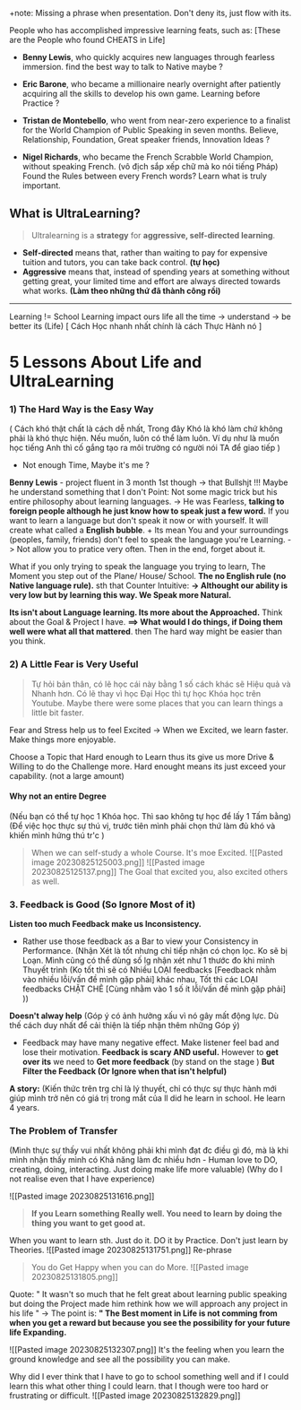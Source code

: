 +note: Missing a phrase when presentation. Don't deny its, just flow with its.

People who has accomplished impressive learning feats, such as:
[These are the People who found CHEATS in Life]
+ **Benny Lewis**, who quickly acquires new languages through fearless immersion. 
	find the best way to talk to Native maybe ?

+ **Eric Barone**, who became a millionaire nearly overnight after patiently acquiring all the skills to develop his own game.
	Learning before Practice ?

+ **Tristan de Montebello**, who went from near-zero experience to a finalist for the World Champion of Public Speaking in seven months.
	Believe, Relationship, Foundation, Great speaker friends, Innovation Ideas ?

+ **Nigel Richards**, who became the French Scrabble World Champion, without speaking French. (vô địch sắp xếp chữ mà ko nói tiếng Pháp)
	Found the Rules between every French words? Learn what is truly important.
## What is UltraLearning?
>Ultralearning is a **strategy** for **aggressive, self-directed learning**.

+ **Self-directed** means that, rather than waiting to pay for expensive tuition and tutors, you can take back control. **(tự học)**
+ **Aggressive** means that, instead of spending years at something without getting great, your limited time and effort are always directed towards what works.  **(Làm theo những thứ đã thành công rồi)**

---

Learning != School
Learning impact ours life all the time -> understand -> be better its (Life) 
[ Cách Học nhanh nhất chính là cách Thực Hành nó ] 
# 5 Lessons About Life and UltraLearning

### 1) The Hard Way is the Easy Way
(  Cách khó thật chất là cách dễ nhất, Trong đây Khó là khó làm chứ không phải là khó thực hiện. Nếu muốn, luôn có thể làm luôn. Ví dụ như là muốn học tiếng Anh thì cố gắng tạo ra môi trường có người nói TA để giao tiếp )


- Not enough Time, Maybe it's me ?

**Benny Lewis** - project fluent in 3 month 
	1st though -> that Bullshjt !!!
	Maybe he understand something that I don't 
Point: Not some magic trick but his entire philosophy about learning languages.
-> He was Fearless, **talking to foreign people although he just know how to speak just a few word.**
If you want to learn a language but don't speak it now or with yourself. It will create what called a **English bubble**.
	+ Its mean You and your surroundings (peoples, family, friends) don't feel to speak the language you're Learning. 
	-> Not allow you to pratice very often. Then in the end, forget about it.

What if you only trying to speak the language you trying to learn, The Moment you step out of the Plane/ House/ School.
	**The no English rule (no Native language rule).**
	sth that Counter Intuitive:
	**-> Althought our ability is very low but by learning this way. We Speak more Natural.** 

**Its isn't about Language learning. Its more about the Approached.** 
Think about the Goal & Project I have.
	**==> What would I do things, if Doing them well were what all that mattered**. 
	then The hard way might be easier than you think.



### 2) A Little Fear is Very Useful 
> Tự hỏi bản thân, có lẽ học cái này bằng 1 số cách khác sẽ Hiệu quả và Nhanh hơn. 
> 	Có lẽ thay vì học Đại Học thì tự học Khóa học trên Youtube.
 Maybe there were some places that you can learn things a little bit faster.

Fear and Stress help us to feel Excited -> When we Excited, we learn faster. Make things more enjoyable.

Choose a Topic that Hard enough to Learn thus its give us more Drive & Willing to do the Challenge more. 
	Hard enought means its just exceed your capability. (not a large amount) 

#### Why not an entire Degree
(Nếu bạn có thể tự học 1 Khóa học. Thì sao không tự học để lấy 1 Tấm bằng)
(Để việc học thực sự thú vị, trước tiên mình phải chọn thứ làm đủ khó và khiến mình hứng thú tr'c )

> When we can self-study a whole Course. It's moe Excited.
![[Pasted image 20230825125003.png]]
![[Pasted image 20230825125137.png]]
> The Goal that excited you, also excited others as well.

### 3. Feedback is Good (So Ignore Most of it)
**Listen too much Feedback make us Inconsistency.**
+ Rather use those feedback as a Bar to view your Consistency in Performance. 
	(Nhận Xét là tốt nhưng chỉ tiếp nhận có chọn lọc. Ko sẽ bị Loạn. Mình cũng có thể dùng số lg nhận xét như 1 thước đo khi mình Thuyết trình 
		(Ko tốt thì sẽ có Nhiều LOẠI feedbacks [Feedback nhằm vào nhiều lỗi/vấn đề mình gặp phải] khác nhau, Tốt thì các LOẠI feedbacks CHẶT CHẼ [Cùng nhằm vào 1 số ít lỗi/vấn đề mình gặp phải] ))


**Doesn't alway help** 
(Góp ý có ảnh hưởng xấu vì nó gây mất động lực. Dù thế cách duy nhất để cải thiện là tiếp nhận thêm những Góp ý)
+ Feedback may have many negative effect. Make listener feel bad and lose their motivation. 
	**Feedback is scary AND useful.**
	However to **get over its** we need to 
		**Get more feedback** (by stand on the stage )
	**But Filter the Feedback (Or Ignore when that isn't helpful)** 


**A story:** 
(Kiến thức trên trg chỉ là lý thuyết, chỉ có thực sự thực hành mới giúp mình trở nên có giá trị trong mắt của ll did he learn in school. He learn 4 years.

### **The Problem of Transfer** 

(Mình thực sự thấy vui nhất không phải khi mình đạt đc điều gì đó, mà là khi mình nhận thấy mình có Khả năng làm đc nhiều hơn - Human love to DO, creating, doing, interacting. Just doing make life more valuable)
(Why do I not realise even that I have experience)

![[Pasted image 20230825131616.png]]
> **If you Learn something Really well. You need to learn by doing the thing you want to get good at.**

When you want to learn sth. Just do it. DO it by Practice. Don't just learn by Theories.
![[Pasted image 20230825131751.png]]
Re-phrase
>You do Get Happy when you can do More.
![[Pasted image 20230825131805.png]]


Quote:
	" It wasn't so much that he felt great about learning public speaking but doing the Project made him rethink how we will approach any project in his life "
-> The point is: **" The Best moment in Life is not comming from when you get a reward but because you see the possibility for your future life Expanding.**

![[Pasted image 20230825132307.png]]
	It's the feeling when you learn the ground knowledge and see all the possibility you can make.

Why did I ever think that I have to go to school something well and if I could learn this what other thing I could learn.
	that I though were too hard or frustrating or difficult.
![[Pasted image 20230825132829.png]]
